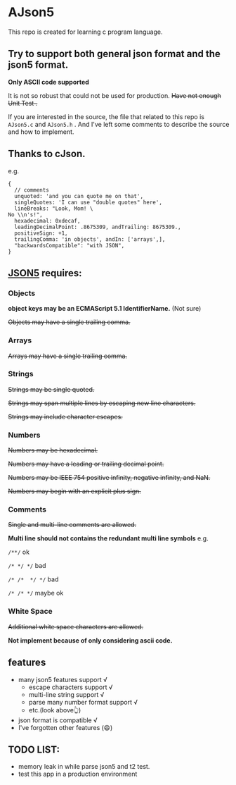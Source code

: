 # AJson5
This repo is created for learning c program language.
## Try to support both general json format and the json5 format.

**Only ASCII code supported**

It is not so robust that could not be used for production. ~~Have not enough Unit Test .~~

If you are interested in the source, the file that related to this repo is `AJson5.c` and `AJson5.h` . And I've left some comments to describe the source and how to implement. 
## Thanks to cJson.
e.g.
```json5
{
  // comments
  unquoted: 'and you can quote me on that',
  singleQuotes: 'I can use "double quotes" here',
  lineBreaks: "Look, Mom! \
No \\n's!",
  hexadecimal: 0xdecaf,
  leadingDecimalPoint: .8675309, andTrailing: 8675309.,
  positiveSign: +1,
  trailingComma: 'in objects', andIn: ['arrays',],
  "backwardsCompatible": "with JSON",
}

```

## [JSON5](https://json5.org/) requires:
### Objects
**object keys may be an ECMAScript 5.1 IdentifierName.** (Not sure)

~~Objects may have a single trailing comma.~~

### Arrays
~~Arrays may have a single trailing comma.~~

### Strings
~~Strings may be single quoted.~~

~~Strings may span multiple lines by escaping new line characters.~~

~~Strings may include character escapes.~~
### Numbers
~~Numbers may be hexadecimal.~~

~~Numbers may have a leading or trailing decimal point.~~

~~Numbers may be IEEE 754 positive infinity, negative infinity, and NaN.~~

~~Numbers may begin with an explicit plus sign.~~

### Comments
~~Single and multi-line comments are allowed.~~

**Multi line should not contains the redundant multi line symbols**
e.g.

`/**/`  ok

`/* */ */` bad


`/* /*  */ */` bad

`/* /* */` maybe ok
### White Space
~~Additional white space characters are allowed.~~

**Not implement because of only considering ascii code.**
## features
- many json5 features support √
  - escape characters support √
  - multi-line string support √
  - parse many number format support √
  - etc.(look above👆)
- json format is compatible √
- I've forgotten other features (😄)
 
## TODO LIST:
- memory leak in while parse json5 and t2 test.
- test this app in a production environment